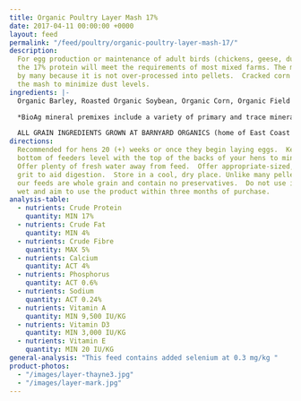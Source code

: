 ```yaml
---
title: Organic Poultry Layer Mash 17%
date: 2017-04-11 00:00:00 +0000
layout: feed
permalink: "/feed/poultry/organic-poultry-layer-mash-17/"
description:
  For egg production or maintenance of adult birds (chickens, geese, ducks),
  the 17% protein will meet the requirements of most mixed farms. The mash is preferred
  by many because it is not over-processed into pellets.  Cracked corn is used in
  the mash to minimize dust levels.
ingredients: |-
  Organic Barley, Roasted Organic Soybean, Organic Corn, Organic Field Peas, Organic Wheat, Organic Flax Meal & Bio Ag Poultry Layer Mineral Premix*.  

  *BioAg mineral premixes include a variety of primary and trace minerals and vitamins, from sources such as: limestone; kelp meal; natural trace mineral salt; DL methionine and lysine in the layer mash (amino acids); selenium yeast; probiotics; enzymes; vitamins A, D, and E, plus vitamin B complex in addition to those vitamins in the premix.

  ALL GRAIN INGREDIENTS GROWN AT BARNYARD ORGANICS (home of East Coast Organic Grainery) except corn (source:  Le Moulins des Cèdres, QC) and flax (source:  Homestead Organics and/or BioAg’s Canadian-sourced flax)
directions:
  Recommended for hens 20 (+) weeks or once they begin laying eggs.  Keep
  bottom of feeders level with the top of the backs of your hens to minimize wastage.
  Offer plenty of fresh water away from feed.  Offer appropriate-sized, free-choice
  grit to aid digestion.  Store in a cool, dry place. Unlike many pelletized feeds,
  our feeds are whole grain and contain no preservatives.  Do not use if mouldy or
  wet and aim to use the product within three months of purchase.
analysis-table:
  - nutrients: Crude Protein
    quantity: MIN 17%
  - nutrients: Crude Fat
    quantity: MIN 4%
  - nutrients: Crude Fibre
    quantity: MAX 5%
  - nutrients: Calcium
    quantity: ACT 4%
  - nutrients: Phosphorus
    quantity: ACT 0.6%
  - nutrients: Sodium
    quantity: ACT 0.24%
  - nutrients: Vitamin A
    quantity: MIN 9,500 IU/KG
  - nutrients: Vitamin D3
    quantity: MIN 3,000 IU/KG
  - nutrients: Vitamin E
    quantity: MIN 20 IU/KG
general-analysis: "This feed contains added selenium at 0.3 mg/kg "
product-photos:
  - "/images/layer-thayne3.jpg"
  - "/images/layer-mark.jpg"
---
```

